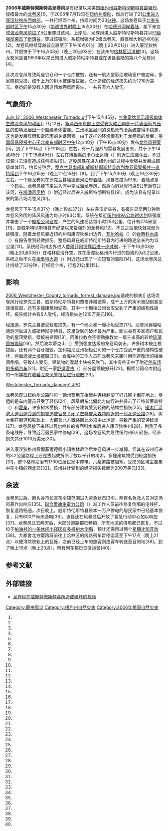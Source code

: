 **2006年威斯特彻斯特县龙卷风**是有纪录以来美国[纽约州](../Page/纽约州.md "wikilink")[威斯特彻斯特县最强烈](https://zh.wikipedia.org/wiki/威斯特彻斯特县 "wikilink")、规模最大的[龙卷风](https://zh.wikipedia.org/wiki/龙卷风 "wikilink")\[1\]，于2006年7月12日在[纽约州着陆](../Page/纽约州.md "wikilink")，然后行进了21[公里进入](../Page/公里.md "wikilink")[康涅狄格州西南部](https://zh.wikipedia.org/wiki/康涅狄格州 "wikilink")，一共行经两个州，持续时间为33[分钟](https://zh.wikipedia.org/wiki/分钟 "wikilink")。这场龙卷风于[北美东部时区下午](../Page/北美东部时区.md "wikilink")15点30分（[协调世界时晚上](../Page/协调世界时.md "wikilink")19点30分）在[哈德逊河岸着陆](https://zh.wikipedia.org/wiki/哈德逊河 "wikilink")，接下来变成[海龙卷风前进了](https://zh.wikipedia.org/wiki/海龙卷风 "wikilink")5公里穿过该河。上岸后，龙卷风进入威斯特彻斯特县并以[F1级强度袭击了](../Page/藤田级数.md "wikilink")[斷頭谷](https://zh.wikipedia.org/wiki/斷頭谷_\(紐約州\) "wikilink")。穿过该镇后，系统增强为F2级龙卷风，直径增大到近400[米](https://zh.wikipedia.org/wiki/米 "wikilink")\[2\]。龙卷风继续穿越该县直至于下午16点01分（晚上20点01分）进入康涅狄格州，并很快于下午16点03分（晚上20点03分）在该州的[格林尼治消散](../Page/格林尼治_\(康涅狄格州\).md "wikilink")\[3\]。这场龙卷风是自1950年以来已知进入威斯特彻斯特县或在该县着陆的第八个龙卷风\[4\]。

此次龙卷风导致两座谷仓和一个仓库被毁，还有一扇大型彩绘玻璃窗户被震碎，多家商铺受损，成千上万的树木被连根拔起，总计造成的经济损失约为1210万美元。幸运的是没有人因这场龙卷风而丧生，一共只有六人受伤。

## 气象简介

[July_12,_2006_Westchester_Tornado.gif](https://zh.wikipedia.org/wiki/File:July_12,_2006_Westchester_Tornado.gif "fig:July_12,_2006_Westchester_Tornado.gif")下午15点45分，[气象雷达显示](../Page/气象雷达.md "wikilink")[超级单体生成龙卷风的动画](../Page/超级单体.md "wikilink")\]\]
7月12日，[新泽西州东部上空受](../Page/新泽西州.md "wikilink")[安大略西南部一片](https://zh.wikipedia.org/wiki/安大略 "wikilink")[表面低气压区的影响发展出一个](https://zh.wikipedia.org/wiki/低气压 "wikilink")[超级单体](../Page/超级单体.md "wikilink")[雷暴](../Page/雷暴.md "wikilink")。[三州地区昼间的炎热天气令系统变得不稳定](https://zh.wikipedia.org/wiki/三州地区 "wikilink")，这也是发展阵雨和雷阵雨的关键因素。由于这样的环境很有利于龙卷风的发展，[美国风暴预报中心于](https://zh.wikipedia.org/wiki/美国风暴预报中心 "wikilink")[北美东部时区中午](../Page/北美东部时区.md "wikilink")12点40分（下午16点40分）发布[龙卷风预警](https://zh.wikipedia.org/wiki/龙卷风预警 "wikilink")\[5\]。到了下午14点（下午18点）左右，有一片强烈的雷暴发展出来，并于下午14点45分（下午18点45分）左右在[博根縣的](https://zh.wikipedia.org/wiki/博根縣 "wikilink")[卡尔士达特](https://zh.wikipedia.org/wiki/卡尔士达特 "wikilink")（）附近生成[漏斗云](https://zh.wikipedia.org/wiki/漏斗云 "wikilink")，不过该漏斗云没有造成任何损失\[6\]。这股风暴在进入纽约州的过程中增强并发展成超级单体\[7\]，约15分钟后，[罗克兰县南部和](https://zh.wikipedia.org/wiki/罗克兰县_\(纽约州\) "wikilink")[威斯特彻斯特县收到](https://zh.wikipedia.org/wiki/威斯特彻斯特县 "wikilink")[龙卷风警报并一直持续到](https://zh.wikipedia.org/wiki/龙卷风警报 "wikilink")下午16点15分（晚上21点15分）\[8\]。到了下午15点30分（晚上19点30分）左右，一个级龙卷风在罗克兰县[哈德逊河沿岸着陆](https://zh.wikipedia.org/wiki/哈德逊河 "wikilink")，风暴宽度为91米，着陆点是一个码头。龙卷风接下来进入河中变成海龙卷风，然后向斜对岸行进5公里后穿过该河，在[塔潘奇伊桥](https://zh.wikipedia.org/wiki/塔潘奇伊桥 "wikilink")（）附近经过后进入威斯特彻斯特县\[9\]，成为该县有纪录以来的第八场龙卷风\[10\]。

龙卷风于下午15点37分（晚上19点37分）左右袭击断头谷，有报告显示两分钟后龙卷风外围的阵风风速为每小时93公里。系统在接近[纽约州9A公路时达到](https://zh.wikipedia.org/wiki/纽约州9A公路 "wikilink")级强度并袭击了一个[橱柜公司](../Page/橱柜.md "wikilink")[仓库](https://zh.wikipedia.org/wiki/仓库 "wikilink")，产生的风速高达每小时253公里，估计有274米宽\[11\]，是威斯特彻斯特县有纪录以来最强烈的龙卷风\[12\]，不过之后很快就减弱为级强度。随着龙卷风靠近纽约州和康涅狄格州边界，[瓦尔哈拉](https://zh.wikipedia.org/wiki/瓦尔哈拉_\(纽约州\) "wikilink")（）的[肯西科水库](https://zh.wikipedia.org/wiki/肯西科水库 "wikilink")（）有报告受到轻微损伤。整场风暴在威斯特彻斯特县内行进的路途全长约为13公里\[13\]。系统经两州边界进入[費爾菲爾德縣后进一步减弱](../Page/費爾菲爾德縣_\(康乃狄克州\).md "wikilink")，于下午16点03分（晚上20点03分）在格林尼治升空，其在康涅狄格州内行进的距离约为3.2公里。系统之后不久在[梅里特大道](https://zh.wikipedia.org/wiki/梅里特大道 "wikilink")（）附近还出现了一次短暂的着陆\[14\]。这场龙卷风总计持续了33分钟，行经两个州，行程21公里\[15\]。

## 影响

[2006_Westchester_County_tornado_forrest_damage.jpg](https://zh.wikipedia.org/wiki/File:2006_Westchester_County_tornado_forrest_damage.jpg "fig:2006_Westchester_County_tornado_forrest_damage.jpg")造成的损害\]\]
这场龙卷风行经罗克兰县、威斯特彻斯特县和費爾菲爾德縣，成千上万的树木被刮倒甚至连根拔起，还有多幢建筑物受损，其中一个橱柜公司仓库受到了严重的结构性破坏。报告统计共有6人受伤，经济损失达1210万美元\[16\]。

经报道，罗克兰县遭受轻度损失，有一个码头和一艘小船受损\[17\]。龙卷风穿越哈德逊河后进入威斯特彻斯特县，这里受到的破坏最为严重。断头谷有多家商户和民宅的屋顶受损，壁板被撕裂\[18\]。阿维拉教会圣德勒撒教堂一扇三米高的彩绘[玻璃窗被震碎](../Page/玻璃.md "wikilink")\[19\]。然后波坎蒂克山（）受到强度达级的龙卷风袭击，许多树木被连根拔起，还有两个谷仓被毁。加利福尼亚州橱柜公司的一个仓库受到严重的结构性破坏，两面[混凝土墙被毁](../Page/混凝土.md "wikilink")\[20\]。仓库中的工作人员在龙卷风来袭时用作避难所的楼梯间倒塌，导致4人受伤。建筑物的混凝土块被风吹飞，其中有些击中了附近[停车场的多辆汽车](https://zh.wikipedia.org/wiki/停车场 "wikilink")\[21\]。附近一家[舒适客栈](https://zh.wikipedia.org/wiki/舒适客栈 "wikilink")（）部分屋顶被掀开\[22\]。橱柜公司仓库附近的一所[学校在收看龙卷风警报后进行疏散](../Page/学校.md "wikilink")\[23\]。

[Westchester_Tornado_damage1.JPG](https://zh.wikipedia.org/wiki/File:Westchester_Tornado_damage1.JPG "fig:Westchester_Tornado_damage1.JPG")

龙卷风穿过纽约州公路时将一辆州警用车抬起并连续翻滚了好几圈才倒在地上，幸运的是车内警员只受了轻伤\[24\]。风暴朝东北偏北方向行进并袭击了芒特普莱森特（）和[霍桑](https://zh.wikipedia.org/wiki/霍桑_\(纽约州\) "wikilink")，许多树木受损，并有部分建筑受到轻微的结构性损伤\[25\]。[锯木厂河滨大道沿途受到的损害迫使官员关闭了芒特普莱森特附近的一段](https://zh.wikipedia.org/wiki/锯木厂河滨大道 "wikilink")[高速公路](../Page/高速公路.md "wikilink")\[26\]。树木倒在街道和[铁轨上](https://zh.wikipedia.org/wiki/铁轨 "wikilink")，[大都會北方鐵路因此必须中止运营](../Page/大都會北方鐵路.md "wikilink")，导致严重的交通延误\[27\]。龙卷风接下来经过瓦尔哈拉的肯西科水库后进入康涅狄格州\[28\]，刮倒了多条电线杆，导致近万居民家中停电\[29\]。这场龙卷风共导致纽约州6人轻伤，经济损失共计1010万美元\[30\]。

进入康涅狄格州費爾菲爾德縣小镇格林尼治后龙卷风进一步减弱，但其在该州行进的3.2公里路程上还是拔起或折断了数以千计的树木。多幢建筑物受到轻度损伤\[31\]，整个格林尼治有1700位居民家中停电，六条道路被阻塞。受损的区域主要集中在小镇的西北部\[32\]。该州共计受到的经济损失数额为200万美元\[33\]。

## 余波

龙卷风过后，断头谷市长宣布全镇范围进入紧急状态\[34\]。两百名急救人员对这场风暴作出响应\[35\]。[聯合愛迪生電力公司](https://zh.wikipedia.org/wiki/聯合愛迪生電力公司 "wikilink")（）派工作人员前往修复倒塌的电线杆，恢复道路畅通。次日晚上，威斯特彻斯特县原本一万户停电的居民家中已经基本恢复，只有600户尚未通电\[36\]。该县还在风暴过后开放了紧急行动中心加以响应\[37\]。龙卷风过去两天后，大部分道路都已畅销，所有地区的供电都已恢复。不过位于[柏油村的一条休闲小径因有多棵树木倒塌](../Page/柏油村_\(紐約州\).md "wikilink")，预计还需再过两个[星期才能开放](https://zh.wikipedia.org/wiki/星期 "wikilink")\[38\]。大都會北方鐵路将前往上哈林区的线路列车暂停运营至下午17点（晚上21点）以便清除铁轨上的瓦砾，之前已经上车的旅客则由客车转送至目的地\[39\]。到了晚上19点（晚上23点），所有列车都已恢复运营\[40\]。

## 参考文献

## 外部链接

  - [龙卷风在威斯特徹斯特县所造成破坏的视频](http://www.youtube.com/watch?v=_fLZLrZAB0M)

[Category:龍捲風災](https://zh.wikipedia.org/wiki/Category:龍捲風災 "wikilink")
[Category:纽约州自然灾害](https://zh.wikipedia.org/wiki/Category:纽约州自然灾害 "wikilink")
[Category:2006年美国自然灾害](https://zh.wikipedia.org/wiki/Category:2006年美国自然灾害 "wikilink")

1.
2.

3.
4.

5.

6.

7.
8.

9.

10.
11.

12.

13.
14.

15.
16.
17.
18.
19.
20.
21.
22.

23.

24.
25.
26.

27.
28.
29.
30.
31.
32.

33.
34.

35.

36.
37.

38.

39.
40.